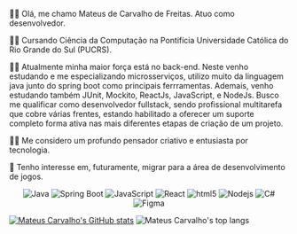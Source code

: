 🐱‍👤 Olá, me chamo Mateus de Carvalho de Freitas. Atuo como desenvolvedor.

👨‍💻 Cursando Ciência da Computação na Pontifícia Universidade Católica do Rio Grande do Sul (PUCRS).

🕵️‍♂️ Atualmente minha maior força está no back-end. Neste venho estudando e me especializando microsserviços, utilizo muito da linguagem java junto do spring boot como principais ferrramentas. Ademais, venho estudando também JUnit, Mockito, ReactJs, JavaScript, e NodeJs. Busco me qualificar como desenvolvedor fullstack, sendo profissional multitarefa que cobre várias frentes, estando habilitado a oferecer um suporte completo forma ativa nas mais diferentes etapas de criação de um projeto.   

🧙‍♂️ Me considero um profundo pensador criativo e entusiasta por tecnologia.

🚀 Tenho interesse em, futuramente, migrar para a área de desenvolvimento de jogos.

<p align="center">
  <img alt="Java" src="https://img.shields.io/badge/-Java-f5f4f0?style=flat-square&logo=Java&logoColor=orange" />
  <img alt="Spring Boot" src="https://img.shields.io/badge/-Spring%20Boot-green" />
  <img alt="JavaScript" src="https://img.shields.io/badge/-JavaScript-d6c722?style=flat-square&logo=JavaScript&logoColor=white" />
  <img alt="React" src="https://img.shields.io/badge/-React-45b8d8?style=flat-square&logo=react&logoColor=white" />
  <img alt="html5" src="https://img.shields.io/badge/-HTML5-E34F26?style=flat-square&logo=html5&logoColor=white" />
  <img alt="Nodejs" src="https://img.shields.io/badge/-Nodejs-43853d?style=flat-square&logo=Node.js&logoColor=white" />
  <img alt="C#" src="https://img.shields.io/badge/-C%23-rgb(50%2C%2050%2C%20100)" />
  <img alt="Figma" src="https://img.shields.io/badge/-Figma-%23933ABE" />
  
</p>

[![Mateus Carvalho's GitHub stats](https://github-readme-stats.vercel.app/api?username=oak99x&show_icons=true&line_height=33&card_width=500&theme=chartreuse-dark&include_all_commits=true&count_private=true)](https://github.com/oak99x)
![Mateus Carvalho's top langs](https://github-readme-stats.vercel.app/api/top-langs/?username=oak99x&card_width=450px&langs_count=16&theme=chartreuse-dark&count_private=true)
